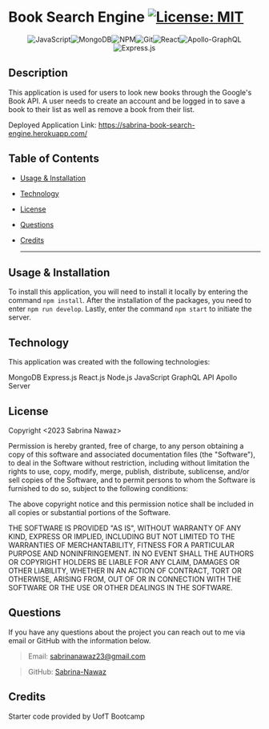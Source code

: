 # Book Search Engine [![License: MIT](https://img.shields.io/badge/License-MIT-yellow.svg)](https://opensource.org/licenses/MIT)

 <div align="center">

![JavaScript](https://img.shields.io/badge/javascript-%23323330.svg?style=for-the-badge&logo=javascript&logoColor=%23F7DF1E)![MongoDB](https://img.shields.io/badge/MongoDB-%234ea94b.svg?style=for-the-badge&logo=mongodb&logoColor=white)![NPM](https://img.shields.io/badge/NPM-%23000000.svg?style=for-the-badge&logo=npm&logoColor=white)![Git](https://img.shields.io/badge/git-%23F05033.svg?style=for-the-badge&logo=git&logoColor=white)![React](https://img.shields.io/badge/react-%2320232a.svg?style=for-the-badge&logo=react&logoColor=%2361DAFB)![Apollo-GraphQL](https://img.shields.io/badge/-ApolloGraphQL-311C87?style=for-the-badge&logo=apollo-graphql)![Express.js](https://img.shields.io/badge/express.js-%23404d59.svg?style=for-the-badge&logo=express&logoColor=%2361DAFB)

</div>

## Description

This application is used for users to look new books through the Google's Book API. A user needs to create an account and be logged in to save a book to their list as well as remove a book from their list.

Deployed Application Link: https://sabrina-book-search-engine.herokuapp.com/

## Table of Contents

- [Usage & Installation](#usage)
- [Technology](#technology)
- [License](#license)
- [Questions](#questions)
- [Credits](#credits)

  ***

## Usage & Installation

To install this application, you will need to install it locally by entering the command `npm install`. After the installation of the packages, you need to enter `npm run develop`. Lastly, enter the command `npm start` to initiate the server.

## Technology

This application was created with the following technologies:

MongoDB
Express.js
React.js
Node.js
JavaScript
GraphQL API
Apollo Server

## License

Copyright <2023 Sabrina Nawaz> <COPYRIGHT>

Permission is hereby granted, free of charge, to any person obtaining a copy of this software and associated documentation files (the "Software"), to deal in the Software without restriction, including without limitation the rights to use, copy, modify, merge, publish, distribute, sublicense, and/or sell copies of the Software, and to permit persons to whom the Software is furnished to do so, subject to the following conditions:

The above copyright notice and this permission notice shall be included in all copies or substantial portions of the Software.

THE SOFTWARE IS PROVIDED "AS IS", WITHOUT WARRANTY OF ANY KIND, EXPRESS OR IMPLIED, INCLUDING BUT NOT LIMITED TO THE WARRANTIES OF MERCHANTABILITY, FITNESS FOR A PARTICULAR PURPOSE AND NONINFRINGEMENT. IN NO EVENT SHALL THE AUTHORS OR COPYRIGHT HOLDERS BE LIABLE FOR ANY CLAIM, DAMAGES OR OTHER LIABILITY, WHETHER IN AN ACTION OF CONTRACT, TORT OR OTHERWISE, ARISING FROM, OUT OF OR IN CONNECTION WITH THE SOFTWARE OR THE USE OR OTHER DEALINGS IN THE SOFTWARE.

## Questions

If you have any questions about the project you can reach out to me via email or GitHub with the information below.

> Email: sabrinanawaz23@gmail.com

> GitHub: [Sabrina-Nawaz](https://github.com/Sabrina-Nawaz)

## Credits

Starter code provided by UofT Bootcamp
